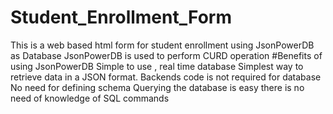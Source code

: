 # Student_Enrollment_Form
This is a web based html form for student enrollment using JsonPowerDB as Database JsonPowerDB is used to perform CURD operation
#Benefits of using JsonPowerDB
Simple to use , real time database
Simplest way to retrieve data in a JSON format.
Backends code is not required for database
No need for defining schema
Querying the database is easy there is no need of knowledge of SQL commands
